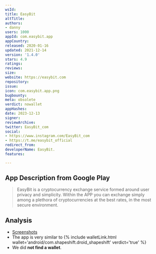 ```yaml
---
wsId: 
title: EasyBit
altTitle: 
authors:
- danny
users: 1000
appId: com.easybit.app
appCountry: 
released: 2020-01-16
updated: 2021-12-14
version: '1.4.0'
stars: 4.9
ratings: 
reviews: 
size: 
website: https://easybit.com
repository: 
issue: 
icon: com.easybit.app.png
bugbounty: 
meta: obsolete
verdict: nowallet
appHashes: 
date: 2023-12-13
signer: 
reviewArchive: 
twitter: EasyBit_com
social:
- https://www.instagram.com/EasyBit_com
- https://t.me/easybit_official
redirect_from: 
developerName: EasyBit.
features: 

---
```


## App Description from Google Play 

> EasyBit is a cryptocurrency exchange service formed around user privacy and simplicity. Within the APP you can exchange simply among a plethora of cryptocurrencies at the best rates, in the most secure environment.

## Analysis 

- [Screenshots](https://twitter.com/BitcoinWalletz/status/1660908733915095041)
- The app is very similar to {% include walletLink.html wallet='android/com.shapeshift.droid_shapeshift' verdict='true' %}
- We did **not find a wallet**. 
